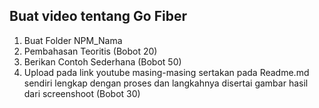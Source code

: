 ## Buat video tentang Go Fiber

1. Buat Folder NPM_Nama
2. Pembahasan Teoritis (Bobot 20)
3. Berikan Contoh Sederhana (Bobot 50)
4. Upload pada link youtube masing-masing sertakan pada Readme.md sendiri lengkap dengan proses dan langkahnya disertai gambar hasil dari screenshoot (Bobot 30)
